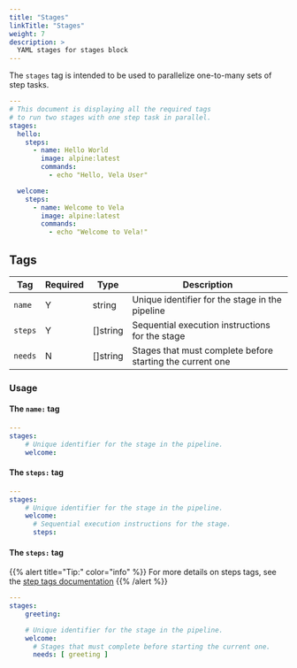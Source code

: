 ```yaml
---
title: "Stages"
linkTitle: "Stages"
weight: 7
description: >
  YAML stages for stages block
---
```


The `stages` tag is intended to be used to parallelize one-to-many sets of step tasks.

```yaml
---
# This document is displaying all the required tags
# to run two stages with one step task in parallel.
stages:
  hello:
    steps:
      - name: Hello World
        image: alpine:latest
        commands:
          - echo "Hello, Vela User"

  welcome:
    steps:
      - name: Welcome to Vela
        image: alpine:latest
        commands:
          - echo "Welcome to Vela!"
```

## Tags

| Tag     | Required | Type     | Description                                               |
|---------|----------|----------|-----------------------------------------------------------|
| `name`  | Y        | string   | Unique identifier for the stage in the pipeline           |
| `steps` | Y        | []string | Sequential execution instructions for the stage           |
| `needs` | N        | []string | Stages that must complete before starting the current one |

### Usage

#### The `name:` tag

```yaml
---
stages:
    # Unique identifier for the stage in the pipeline.
    welcome:
```

#### The `steps:` tag

```yaml
---
stages:
    # Unique identifier for the stage in the pipeline.
    welcome:
      # Sequential execution instructions for the stage.
      steps:
```

#### The `steps:` tag

{{% alert title="Tip:" color="info" %}}
For more details on steps tags, see the [step tags documentation](/docs/reference/yaml/steps/#tags)
{{% /alert %}}

```yaml
---
stages:
    greeting:

    # Unique identifier for the stage in the pipeline.
    welcome:
      # Stages that must complete before starting the current one.
      needs: [ greeting ]
```
